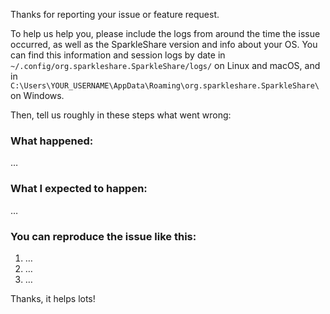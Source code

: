Thanks for reporting your issue or feature request.

To help us help you, please include the logs from around the time the issue occurred, as well as the SparkleShare version and info about your OS. You can find this information and session logs by date in `~/.config/org.sparkleshare.SparkleShare/logs/` on Linux and macOS, and in `C:\Users\YOUR_USERNAME\AppData\Roaming\org.sparkleshare.SparkleShare\` on Windows.

Then, tell us roughly in these steps what went wrong:


### What happened:
…

### What I expected to happen:
…

### You can reproduce the issue like this:
1. …
2. …
3. …


Thanks, it helps lots!

